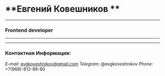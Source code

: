 # **Евгений Ковешников **

---

### Frontend developer

---

---

### Контактная Информация:

_E-mail_: evgkoveshnikov@gmail.com
_Telegram_: @evgkoveshnikov
_Phone_: +7(968)-812-88-80
